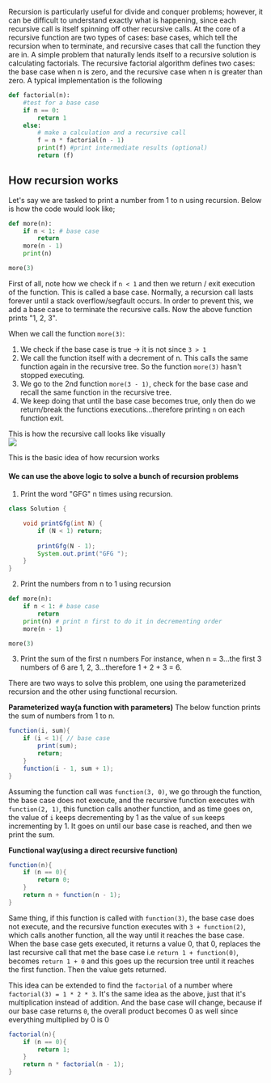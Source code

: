 Recursion is particularly useful for divide and conquer problems; however, it can be difficult to understand exactly what is happening, since each recursive call is itself spinning off other recursive calls. At the core of a recursive function are two types of cases: base cases, which tell the recursion when to terminate, and recursive cases that call the function they are in. A simple problem that naturally lends itself to a recursive solution is calculating factorials. The recursive factorial algorithm defines two cases: the base case when n is zero, and the recursive case when n is greater than zero. A typical implementation is the following

```python
def factorial(n):
    #test for a base case
    if n == 0:
        return 1
    else:
        # make a calculation and a recursive call
        f = n * factorial(n - 1)
        print(f) #print intermediate results (optional)
        return (f)
```

## How recursion works
Let's say we are tasked to print a number from 1 to n using recursion. Below is how the code would look like;
```python
def more(n):
    if n < 1: # base case
        return
    more(n - 1)
    print(n)

more(3)
```

First of all, note how we check if `n < 1` and then we return / exit execution of the function. This is called a base case. Normally, a recursion call lasts forever until a stack overflow/segfault occurs. In order to prevent this, we add a base case to terminate the recursive calls. Now the above function prints "1, 2, 3". 

When we call the function `more(3)`:
1. We check if the base case is true -> it is not since `3 > 1`
2. We call the function itself with a decrement of n. This calls the same function again in the recursive tree. So the function `more(3)` hasn't stopped executing.
3. We go to the 2nd function `more(3 - 1)`, check for the base case and recall the same function in the recursive tree. 
4. We keep doing that until the base case becomes true, only then do we return/break the functions executions...therefore printing `n` on each function exit.

This is how the recursive call looks like visually
<br>
<img src="../images/recursion.png">
<br>

This is the basic idea of how recursion works

#### We can use the above logic to solve a bunch of recursion problems

1. Print the word "GFG" n times using recursion.
```java
class Solution {

    void printGfg(int N) {
        if (N < 1) return;
        
        printGfg(N - 1);
        System.out.print("GFG ");
    }
}
```

2. Print the numbers from n to 1 using recursion
```python
def more(n):
    if n < 1: # base case
        return
    print(n) # print n first to do it in decrementing order
    more(n - 1)

more(3)
```

3. Print the sum of the first n numbers
For instance, when n = 3...the first 3 numbers of 6 are 1, 2, 3...therefore 1 + 2 + 3 = 6.

There are two ways to solve this problem, one using the parameterized recursion and the other using functional recursion.

**Parameterized way(a function with parameters)**
The below function prints the sum of numbers from 1 to n.
```java
function(i, sum){
    if (i < 1){ // base case
        print(sum);
        return;
    }
    function(i - 1, sum + 1);
}
```

Assuming the function call was `function(3, 0)`, we go through the function, the base case does not execute, and the recursive function executes with `function(2, 1)`, this function calls another function, and as time goes on, the value of `i` keeps decrementing by 1 as the value of `sum` keeps incrementing by 1. It goes on until our base case is reached, and then we print the sum.

**Functional way(using a direct recursive function)**
```java
function(n){
    if (n == 0){
        return 0;
    }
    return n + function(n - 1);
}
```
Same thing, if this function is called with `function(3)`, the base case does not execute, and the recursive function executes with `3 + function(2)`, which calls another function, all the way until it reaches the base case. When the base case gets executed, it returns a value 0, that 0, replaces the last recursive call that met the base case i.e `return 1 + function(0)`, becomes `return 1 + 0` and this goes up the recursion tree until it reaches the first function. Then the value gets returned.

This idea can be extended to find the `factorial` of a number where `factorial(3) = 1 * 2 * 3`. It's the same idea as the above, just that it's multiplication instead of addition. And the base case will change, because if our base case returns `0`, the overall product becomes 0 as well since everything multiplied by 0 is 0
```java
factorial(n){
    if (n == 0){
        return 1;
    }
    return n * factorial(n - 1);
}